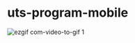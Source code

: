 # uts-program-mobile
![ezgif com-video-to-gif 1](https://user-images.githubusercontent.com/75225443/100605411-bf521480-32bc-11eb-8952-e7664b10d9ac.gif)
